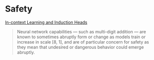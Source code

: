 # Safety

[In-context Learning and Induction Heads](../Papers%203fa55c25c0194ccd89e95feefb9e16bc/In-context%20Learning%20and%20Induction%20Heads%20f6c26430e69948fd9168457739f3e173.md) 

> Neural network capabilities — such as multi-digit addition — are known to sometimes abruptly form or change as models train or increase in scale [8, 1], and are of particular concern for safety as they mean that undesired or dangerous behavior could emerge abruptly.
>